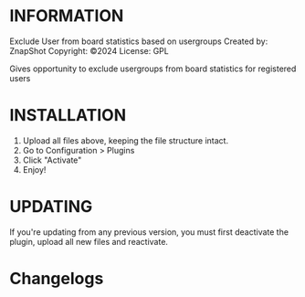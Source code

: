 # INFORMATION

Exclude User from board statistics based on usergroups
Created by: ZnapShot
Copyright: ©2024
License: GPL

Gives opportunity to exclude usergroups from board statistics for registered users

# INSTALLATION

1. Upload all files above, keeping the file structure intact.
2. Go to Configuration > Plugins
3. Click "Activate"
4. Enjoy!

# UPDATING

If you're updating from any previous version, you must first deactivate the plugin, upload all new files and reactivate.

# Changelogs
